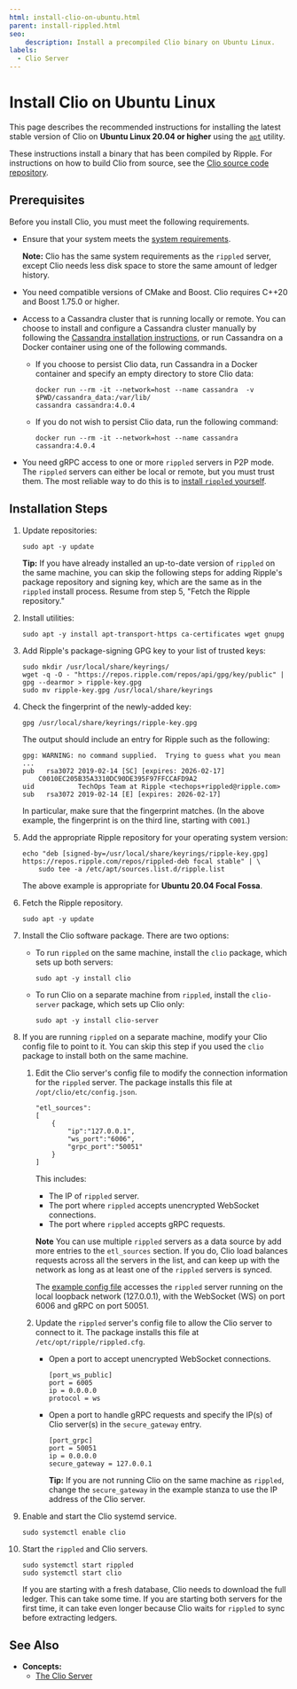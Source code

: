 ```yaml
---
html: install-clio-on-ubuntu.html
parent: install-rippled.html
seo:
    description: Install a precompiled Clio binary on Ubuntu Linux.
labels:
  - Clio Server
---
```

# Install Clio on Ubuntu Linux

This page describes the recommended instructions for installing the latest stable version of Clio on **Ubuntu Linux 20.04 or higher** using the [`apt`](https://ubuntu.com/server/docs) utility.

These instructions install a binary that has been compiled by Ripple. For instructions on how to build Clio from source, see the [Clio source code repository](https://github.com/XRPLF/clio).


## Prerequisites

Before you install Clio, you must meet the following requirements.

- Ensure that your system meets the [system requirements](system-requirements.md).

    **Note:** Clio has the same system requirements as the `rippled` server, except Clio needs less disk space to store the same amount of ledger history.

-  You need compatible versions of CMake and Boost. Clio requires C++20 and Boost 1.75.0 or higher.

- Access to a Cassandra cluster that is running locally or remote. You can choose to install and configure a Cassandra cluster manually by following the [Cassandra installation instructions](https://cassandra.apache.org/doc/latest/cassandra/getting_started/installing.html), or run Cassandra on a Docker container using one of the following commands.

    -  If you choose to persist Clio data, run Cassandra in a Docker container and specify an empty directory to store Clio data:

        ```
        docker run --rm -it --network=host --name cassandra  -v $PWD/cassandra_data:/var/lib/
        cassandra cassandra:4.0.4
        ```

    - If you do not wish to persist Clio data, run the following command:

        ```
        docker run --rm -it --network=host --name cassandra cassandra:4.0.4
        ```

- You need gRPC access to one or more `rippled` servers in P2P mode. The `rippled` servers can either be local or remote, but you must trust them. The most reliable way to do this is to [install `rippled` yourself](index.md).


## Installation Steps

1. Update repositories:

    ```
    sudo apt -y update
    ```

    **Tip:** If you have already installed an up-to-date version of `rippled` on the same machine, you can skip the following steps for adding Ripple's package repository and signing key, which are the same as in the `rippled` install process. Resume from step 5, "Fetch the Ripple repository."

2. Install utilities:

    ```
    sudo apt -y install apt-transport-https ca-certificates wget gnupg
    ```

3. Add Ripple's package-signing GPG key to your list of trusted keys:

    ```
    sudo mkdir /usr/local/share/keyrings/
    wget -q -O - "https://repos.ripple.com/repos/api/gpg/key/public" | gpg --dearmor > ripple-key.gpg
    sudo mv ripple-key.gpg /usr/local/share/keyrings
    ```

4. Check the fingerprint of the newly-added key:

    ```
    gpg /usr/local/share/keyrings/ripple-key.gpg
    ```

    The output should include an entry for Ripple such as the following:

    ```
    gpg: WARNING: no command supplied.  Trying to guess what you mean ...
    pub   rsa3072 2019-02-14 [SC] [expires: 2026-02-17]
        C0010EC205B35A3310DC90DE395F97FFCCAFD9A2
    uid           TechOps Team at Ripple <techops+rippled@ripple.com>
    sub   rsa3072 2019-02-14 [E] [expires: 2026-02-17]
    ```


    In particular, make sure that the fingerprint matches. (In the above example, the fingerprint is on the third line, starting with `C001`.)

4. Add the appropriate Ripple repository for your operating system version:

    ```
    echo "deb [signed-by=/usr/local/share/keyrings/ripple-key.gpg] https://repos.ripple.com/repos/rippled-deb focal stable" | \
        sudo tee -a /etc/apt/sources.list.d/ripple.list
    ```

    The above example is appropriate for **Ubuntu 20.04 Focal Fossa**.

5. Fetch the Ripple repository.

    ```
    sudo apt -y update
    ```

6. Install the Clio software package. There are two options:

    - To run `rippled` on the same machine, install the `clio` package, which sets up both servers:

        ```
        sudo apt -y install clio
        ```

    - To run Clio on a separate machine from `rippled`, install the `clio-server` package, which sets up Clio only:

        ```
        sudo apt -y install clio-server
        ```

7. If you are running `rippled` on a separate machine, modify your Clio config file to point to it. You can skip this step if you used the `clio` package to install both on the same machine.



    1. Edit the Clio server's config file to modify the connection information for the `rippled` server. The package installs this file at `/opt/clio/etc/config.json`.

        ```
        "etl_sources":
        [
            {
                "ip":"127.0.0.1",
                "ws_port":"6006",
                "grpc_port":"50051"
            }
        ]
        ```

        This includes:

        - The IP of `rippled` server.
        - The port where `rippled` accepts unencrypted WebSocket connections.
        - The port where `rippled` accepts gRPC requests.

        **Note** You can use multiple `rippled` servers as a data source by add more entries to the `etl_sources` section. If you do, Clio load balances requests across all the servers in the list, and can keep up with the network as long as at least one of the `rippled` servers is synced.

        The [example config file](https://github.com/XRPLF/clio/blob/develop/example-config.json) accesses the `rippled` server running on the local loopback network (127.0.0.1), with the WebSocket (WS) on port 6006 and gRPC on port 50051.

    2. Update the `rippled` server's config file to allow the Clio server to connect to it. The package installs this file at `/etc/opt/ripple/rippled.cfg`.

        * Open a port to accept unencrypted WebSocket connections.

            ```
            [port_ws_public]
            port = 6005
            ip = 0.0.0.0
            protocol = ws
            ```

        * Open a port to handle gRPC requests and specify the IP(s) of Clio server(s) in the `secure_gateway` entry.

            ```
            [port_grpc]
            port = 50051
            ip = 0.0.0.0
            secure_gateway = 127.0.0.1
            ```

            **Tip:** If you are not running Clio on the same machine as `rippled`, change the `secure_gateway` in the example stanza to use the IP address of the Clio server.

8. Enable and start the Clio systemd service.

    ```
    sudo systemctl enable clio
    ```

9. Start the `rippled` and Clio servers.

    ```
    sudo systemctl start rippled
    sudo systemctl start clio
    ```

    If you are starting with a fresh database, Clio needs to download the full ledger. This can take some time. If you are starting both servers for the first time, it can take even longer because Clio waits for `rippled` to sync before extracting ledgers.





## See Also

- **Concepts:**
    - [The Clio Server](../../concepts/networks-and-servers/the-clio-server.md)
